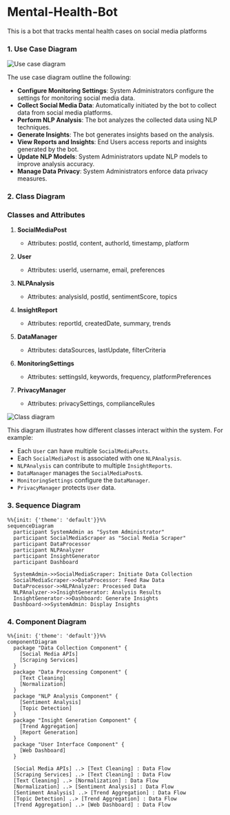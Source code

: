 # Mental-Health-Bot
This is a bot that tracks mental health cases on social media platforms



### 1. Use Case Diagram

![Use case diagram](https://github.com/mbuthi/Mental-Health-Bot/blob/main/UML-sys%20design/use-case-diagram-mental-health-bot.png)


The use case diagram outline the following:
- **Configure Monitoring Settings**: System Administrators configure the settings for monitoring social media data.
- **Collect Social Media Data**: Automatically initiated by the bot to collect data from social media platforms.
- **Perform NLP Analysis**: The bot analyzes the collected data using NLP techniques.
- **Generate Insights**: The bot generates insights based on the analysis.
- **View Reports and Insights**: End Users access reports and insights generated by the bot.
- **Update NLP Models**: System Administrators update NLP models to improve analysis accuracy.
- **Manage Data Privacy**: System Administrators enforce data privacy measures.

### 2. Class Diagram

### Classes and Attributes

1. **SocialMediaPost**
   - Attributes: postId, content, authorId, timestamp, platform

2. **User**
   - Attributes: userId, username, email, preferences

3. **NLPAnalysis**
   - Attributes: analysisId, postId, sentimentScore, topics

4. **InsightReport**
   - Attributes: reportId, createdDate, summary, trends

5. **DataManager**
   - Attributes: dataSources, lastUpdate, filterCriteria

6. **MonitoringSettings**
   - Attributes: settingsId, keywords, frequency, platformPreferences

7. **PrivacyManager**
   - Attributes: privacySettings, complianceRules

![Class diagram](https://github.com/mbuthi/Mental-Health-Bot/blob/main/UML-sys%20design/class-diagram-mental-health-bot.png)


This diagram illustrates how different classes interact within the system. For example:
- Each `User` can have multiple `SocialMediaPosts`.
- Each `SocialMediaPost` is associated with one `NLPAnalysis`.
- `NLPAnalysis` can contribute to multiple `InsightReports`.
- `DataManager` manages the `SocialMediaPost`s.
- `MonitoringSettings` configure the `DataManager`.
- `PrivacyManager` protects `User` data.

### 3. Sequence Diagram

```mermaid
%%{init: {'theme': 'default'}}%%
sequenceDiagram
  participant SystemAdmin as "System Administrator"
  participant SocialMediaScraper as "Social Media Scraper"
  participant DataProcessor
  participant NLPAnalyzer
  participant InsightGenerator
  participant Dashboard

  SystemAdmin->>SocialMediaScraper: Initiate Data Collection
  SocialMediaScraper->>DataProcessor: Feed Raw Data
  DataProcessor->>NLPAnalyzer: Processed Data
  NLPAnalyzer->>InsightGenerator: Analysis Results
  InsightGenerator->>Dashboard: Generate Insights
  Dashboard->>SystemAdmin: Display Insights
```

### 4. Component Diagram

```mermaid
%%{init: {'theme': 'default'}}%%
componentDiagram
  package "Data Collection Component" {
    [Social Media APIs]
    [Scraping Services]
  }
  package "Data Processing Component" {
    [Text Cleaning]
    [Normalization]
  }
  package "NLP Analysis Component" {
    [Sentiment Analysis]
    [Topic Detection]
  }
  package "Insight Generation Component" {
    [Trend Aggregation]
    [Report Generation]
  }
  package "User Interface Component" {
    [Web Dashboard]
  }

  [Social Media APIs] ..> [Text Cleaning] : Data Flow
  [Scraping Services] ..> [Text Cleaning] : Data Flow
  [Text Cleaning] ..> [Normalization] : Data Flow
  [Normalization] ..> [Sentiment Analysis] : Data Flow
  [Sentiment Analysis] ..> [Trend Aggregation] : Data Flow
  [Topic Detection] ..> [Trend Aggregation] : Data Flow
  [Trend Aggregation] ..> [Web Dashboard] : Data Flow
```
